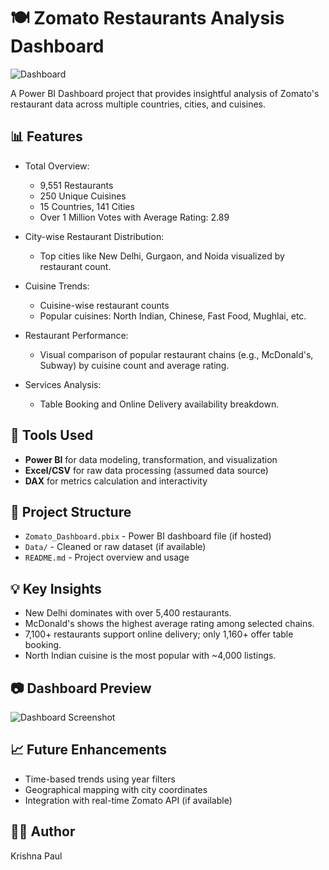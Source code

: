 # 🍽️ Zomato Restaurants Analysis Dashboard

![Dashboard](https://github.com/user-attachments/assets/ed39d472-9294-4990-a52c-80624853499c)


A Power BI Dashboard project that provides insightful analysis of Zomato's restaurant data across multiple countries, cities, and cuisines.

## 📊 Features

- Total Overview:
  - 9,551 Restaurants
  - 250 Unique Cuisines
  - 15 Countries, 141 Cities
  - Over 1 Million Votes with Average Rating: 2.89

- City-wise Restaurant Distribution:
  - Top cities like New Delhi, Gurgaon, and Noida visualized by restaurant count.

- Cuisine Trends:
  - Cuisine-wise restaurant counts
  - Popular cuisines: North Indian, Chinese, Fast Food, Mughlai, etc.

- Restaurant Performance:
  - Visual comparison of popular restaurant chains (e.g., McDonald's, Subway) by cuisine count and average rating.

- Services Analysis:
  - Table Booking and Online Delivery availability breakdown.

## 📌 Tools Used

- **Power BI** for data modeling, transformation, and visualization
- **Excel/CSV** for raw data processing (assumed data source)
- **DAX** for metrics calculation and interactivity

## 📁 Project Structure

- `Zomato_Dashboard.pbix` - Power BI dashboard file (if hosted)
- `Data/` - Cleaned or raw dataset (if available)
- `README.md` - Project overview and usage

## 💡 Key Insights

- New Delhi dominates with over 5,400 restaurants.
- McDonald's shows the highest average rating among selected chains.
- 7,100+ restaurants support online delivery; only 1,160+ offer table booking.
- North Indian cuisine is the most popular with ~4,000 listings.

## 📷 Dashboard Preview

![Dashboard Screenshot](./path/to/image.jpg) <!-- update path -->

## 📈 Future Enhancements

- Time-based trends using year filters
- Geographical mapping with city coordinates
- Integration with real-time Zomato API (if available)

## 🧑‍💻 Author

Krishna Paul
